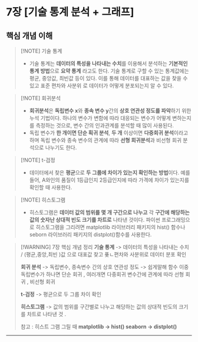 # 7장 \[기술 통계 분석 + 그래프] 
## 핵심 개념 이해 
>[!NOTE] 기술 통계 
> - 기술 통계는 **데이터의 특성을 나타내는 수치**를 이용해서 분석하는 **기본적인 통계 방법**으로 **요약 통계** 라고도  한다. 기술 통계로 구할 수 있는 통계값에는 평균, 중앙값, 최빈값 등이 있다. 이를 통해  데이터를 대표하는 값을 찾을 수 있고 표준 편차와 사분위 로 데이터가 어떻게 분포되는지 알 수 있다. 

>[!NOTE] 회귀분석
> - **회귀분석**은 **독립변수 x**와 **종속 변수 y**간의 **상호 연관성 정도를 파악**하기 위한 누석 기법이다. 하나의 변수가 변함에 따라 대응되는 변수가 어떻게 변하는지를 측정하는 것으로, 변수 간의 인과관계를 분석할 때 많이 사용된다. 
> - 독립 변수가 **한 개이면 단순 획귀 분석**,   **두 개** 이상이면 **다중회귀 분석**이라고 하며 독립 변수와 종속 변수의 관계에 따라 **선형 회귀분석**과 비선형 회귀 분석으로 나누기도 한다. 

>[!NOTE] t-검정 
> - 데이터에서 찾은 **평균**으로 **두 그룹에 차이가 있는지 확인하는 방법**이다. 예를 들어, A와인의 품질이 1등급인지 2등급인지에 따라 가격에 차이가 있는지를 확인할 때 사용한다. 

 >[!NOTE] 히스토그램 
 > - 히스토그램은 **데이터 값의 범위를  몇 개 구간으로 나누고** 각 **구간에 해당하는 값의 숫자난 상대적 빈도 크기를 차트로** 나타낸 것이다. 파이썬 프로그래밍으로 히스토그램을 그리려면 matplotlib 라이브러리 패키지의 hist() 함수나 seborn 라이브러리 패키지의 distplot()함수를 사용한다. 
 
 >[!WARNING] 7장 핵심 개념 정리 
 > **기술 통계** -> 데이터의 특성을 나타내는 수치  /  (평균,중앙,최빈 )값 으로 대표값 찾고 푲ㄴ편차와 사분위로 데이터 분포 확인 
 > 
 > **회귀 분석**  -> 독립변수, 종속변수 간의 상호 연관성 정도 -> 쉽게말해 함수 이중 독립변수가 하나면 단순 회귀 , 여러개면 다중회귀  변수간에 관계에 따라 선형 회귀 , 비선형 회귀 
 > 
 > **t-검정** -> 평균으로 두 그룹 차이 확인 
 > 
 > **히스토그램** -> 값의 범위를 구간별로 나누고 해당하는 값의 상대적 빈도의 크기를 차트로 나타낸 것 . 
 > 
 > 참고 : 히스트 그램 그릴 때 
 > **matplotlib -> hist() 
 > seaborn -> distplot()**
 

---


 

